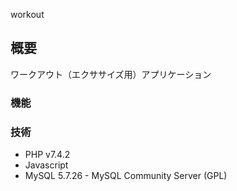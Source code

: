 workout
## 概要
ワークアウト（エクササイズ用）アプリケーション
### 機能

### 技術
- PHP v7.4.2
- Javascript
- MySQL 5.7.26 - MySQL Community Server (GPL)